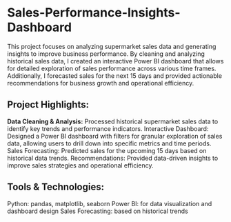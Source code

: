 # Sales-Performance-Insights-Dashboard

This project focuses on analyzing supermarket sales data and generating insights to improve business performance. By cleaning and analyzing historical sales data, I created an interactive Power BI dashboard that allows for detailed exploration of sales performance across various time frames. Additionally, I forecasted sales for the next 15 days and provided actionable recommendations for business growth and operational efficiency.

## Project Highlights:
**Data Cleaning & Analysis:** 
Processed historical supermarket sales data to identify key trends and performance indicators.
Interactive Dashboard: 
Designed a Power BI dashboard with filters for granular exploration of sales data, allowing users to drill down into specific metrics and time periods.
Sales Forecasting: 
Predicted sales for the upcoming 15 days based on historical data trends.
Recommendations: 
Provided data-driven insights to improve sales strategies and operational efficiency.

## Tools & Technologies:
Python: pandas, matplotlib, seaborn
Power BI: for data visualization and dashboard design
Sales Forecasting: based on historical trends
